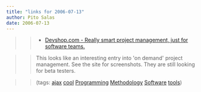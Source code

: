 ```yaml
---
title: "links for 2006-07-13"
author: Pito Salas
date: 2006-07-13
---
```



>>

>>   * [Devshop.com - Really smart project management, just for software
teams.](<http://www.devshop.com/>)

>>

>> This looks like an interesting entry into 'on demand' project management.
See the site for screenshots. They are still looking for beta testers.

>>

>> (tags: [ajax](<http://del.icio.us/pitosalas/ajax>)
[cool](<http://del.icio.us/pitosalas/cool>)
[Programming](<http://del.icio.us/pitosalas/Programming>)
[Methodology](<http://del.icio.us/pitosalas/Methodology>)
[Software](<http://del.icio.us/pitosalas/Software>)
[tools](<http://del.icio.us/pitosalas/tools>))

>>

>>


